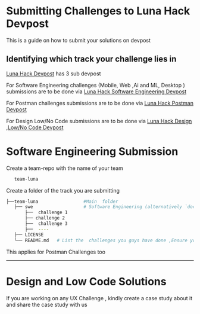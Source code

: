 # Submitting Challenges to Luna Hack Devpost

This is a guide on how to submit your solutions on devpost

## Identifying which track your challenge lies in

[Luna Hack Devpost](https://luna-hacks-2-0.devpost.com/) has 3 sub devpost

For Software Engineering challenges (Mobile, Web ,Ai and ML, Desktop ) submissions are to be done via [ Luna Hack Software Engineering Devpost ](https://luna-hacks-postman.devpost.com/)

For Postman challenges submissions are to be done via [ Luna Hack Postman Devpost ](https://luna-hacks-postman.devpost.com/)

For Design Low/No Code submissions are to be done via [ Luna Hack Design ,Low/No Code Devpost ](https://luna-hacks-dln.devpost.com/)

# Software Engineering Submission

Create a team-repo with the name of your team

```bash
   team-luna
```

Create a folder of the track you are submitting

```bash
├──team-luna                 #Main  folder
   ├── swe                   # Software Engineering (alternatively `doc`)
       ├──  challenge 1
       ├── challenge 2
       ├──  challenge 3
       ├──  ----
   ├── LICENSE
   └── README.md   # List the  challenges you guys have done ,Ensure you team members are added as collaborators
```

This applies for Postman Challenges too

---

# Design and Low Code Solutions

If you are working on any UX Challenge , kindly create a case study about it and share the case study with us
